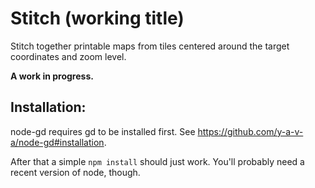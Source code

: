 Stitch (working title)
===

Stitch together printable maps from tiles centered around the target
coordinates and zoom level.

**A work in progress.**

Installation:
---

node-gd requires gd to be installed first.
See <https://github.com/y-a-v-a/node-gd#installation>.

After that a simple `npm install` should just work. You'll probably need a
recent version of node, though.

